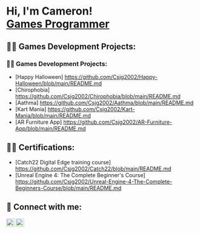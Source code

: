 <h1>Hi, I'm Cameron! <br/><a href="https://github.com/Csjg2002">Games Programmer</a>

<h2>👨‍💻 Games Development Projects:</h2>

<h3>👨‍💻 Games Development Projects:</h3>

- [Happy Halloween] https://github.com/Csjg2002/Happy-Halloween/blob/main/README.md
- [Chirophobia] https://github.com/Csjg2002/Chirophobia/blob/main/README.md
- [Aathma] https://github.com/Csjg2002/Aathma/blob/main/README.md
- [Kart Mania] https://github.com/Csjg2002/Kart-Mania/blob/main/README.md
- [AR Furniture App] https://github.com/Csjg2002/AR-Furniture-App/blob/main/README.md

<h2>👨‍💻 Certifications:</h2>

- [Catch22 Digital Edge training course] https://github.com/Csjg2002/Catch22/blob/main/README.md
- [Unreal Engine 4: The Complete Beginner's Course] https://github.com/Csjg2002/Unreal-Engine-4-The-Complete-Beginners-Course/blob/main/README.md

<h2> 🤳 Connect with me:</h2>

[<img align="left" alt="Csjg2002 | YouTube" width="22px" src="https://cdn.jsdelivr.net/npm/simple-icons@v3/icons/youtube.svg" />][youtube]
[<img align="left" alt="Csjg2002 | LinkedIn" width="22px" src="https://cdn.jsdelivr.net/npm/simple-icons@v3/icons/linkedin.svg" />][linkedin]

[youtube]: https://www.youtube.com/channel/UCmBxOy_52P6xECyGy9mN6lA
[linkedin]: https://www.linkedin.com/in/csjg2002/
